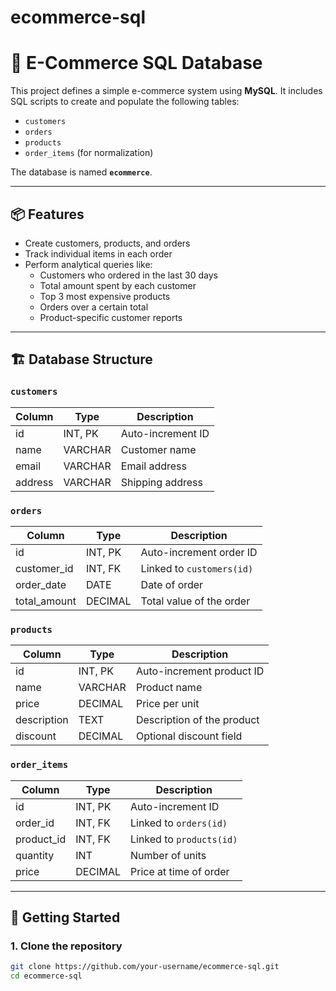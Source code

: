# ecommerce-sql
# 🛒 E-Commerce SQL Database

This project defines a simple e-commerce system using **MySQL**. It includes SQL scripts to create and populate the following tables:

- `customers`
- `orders`
- `products`
- `order_items` (for normalization)

The database is named **`ecommerce`**.

---

## 📦 Features

- Create customers, products, and orders
- Track individual items in each order
- Perform analytical queries like:
  - Customers who ordered in the last 30 days
  - Total amount spent by each customer
  - Top 3 most expensive products
  - Orders over a certain total
  - Product-specific customer reports

---

## 🏗️ Database Structure

### `customers`
| Column     | Type         | Description                    |
|------------|--------------|--------------------------------|
| id         | INT, PK      | Auto-increment ID              |
| name       | VARCHAR      | Customer name                  |
| email      | VARCHAR      | Email address                  |
| address    | VARCHAR      | Shipping address               |

### `orders`
| Column      | Type         | Description                       |
|-------------|--------------|-----------------------------------|
| id          | INT, PK      | Auto-increment order ID           |
| customer_id | INT, FK      | Linked to `customers(id)`         |
| order_date  | DATE         | Date of order                     |
| total_amount| DECIMAL      | Total value of the order          |

### `products`
| Column     | Type         | Description                      |
|------------|--------------|----------------------------------|
| id         | INT, PK      | Auto-increment product ID        |
| name       | VARCHAR      | Product name                     |
| price      | DECIMAL      | Price per unit                   |
| description| TEXT         | Description of the product       |
| discount   | DECIMAL      | Optional discount field          |

### `order_items`
| Column      | Type         | Description                          |
|-------------|--------------|--------------------------------------|
| id          | INT, PK      | Auto-increment ID                    |
| order_id    | INT, FK      | Linked to `orders(id)`               |
| product_id  | INT, FK      | Linked to `products(id)`             |
| quantity    | INT          | Number of units                      |
| price       | DECIMAL      | Price at time of order               |

---

## 🚀 Getting Started

### 1. Clone the repository

```bash
git clone https://github.com/your-username/ecommerce-sql.git
cd ecommerce-sql
